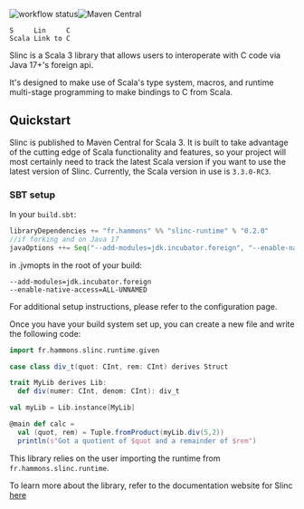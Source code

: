 ![workflow status](https://github.com/markehammons/slinc/actions/workflows/ci.yml/badge.svg)![Maven Central](https://img.shields.io/maven-central/v/io.gitlab.mhammons/slinc_3)

```
S     Lin     C
Scala Link to C
```

Slinc is a Scala 3 library that allows users to interoperate with C code via Java 17+'s foreign api. 

It's designed to make use of Scala's type system, macros, and runtime multi-stage programming to make bindings to C from Scala.

## Quickstart 

Slinc is published to Maven Central for Scala 3. It is built to take advantage of the cutting edge of Scala functionality and features, so your project will most certainly need to track the latest Scala version if you want to use the latest version of Slinc. Currently, the Scala version in use is `3.3.0-RC3`. 

### SBT setup 

In your `build.sbt`:

```scala
libraryDependencies += "fr.hammons" %% "slinc-runtime" % "0.2.0"
//if forking and on Java 17
javaOptions ++= Seq("--add-modules=jdk.incubator.foreign", "--enable-native-access=ALL-UNNAMED")
```

in .jvmopts in the root of your build:
```
--add-modules=jdk.incubator.foreign
--enable-native-access=ALL-UNNAMED
```

For additional setup instructions, please refer to the configuration page.

Once you have your build system set up, you can create a new file and write the following code: 

```scala
import fr.hammons.slinc.runtime.given

case class div_t(quot: CInt, rem: CInt) derives Struct 

trait MyLib derives Lib:
  def div(numer: CInt, denom: CInt): div_t

val myLib = Lib.instance[MyLib]

@main def calc = 
  val (quot, rem) = Tuple.fromProduct(myLib.div(5,2))
  println(s"Got a quotient of $quot and a remainder of $rem")
```

This library relies on the user importing the runtime from `fr.hammons.slinc.runtime`.

To learn more about the library, refer to the documentation website for Slinc [here](https://slinc.hammons.fr/docs/index.html)